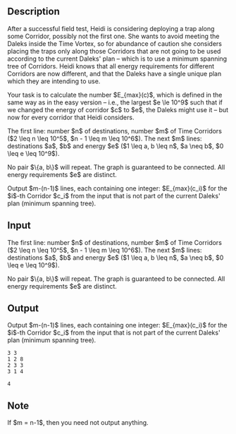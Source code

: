 ## Description

<div><p>After a successful field test, Heidi is considering deploying a trap along some Corridor, possibly not the first one. She wants to avoid meeting the Daleks inside the Time Vortex, so for abundance of caution she considers placing the traps <span class="tex-font-style-underline">only</span> along those Corridors that are <span class="tex-font-style-underline">not</span> going to be used according to the current Daleks' plan – which is to use a minimum spanning tree of Corridors. Heidi knows that all energy requirements for different Corridors are now different, and that the Daleks have a single unique plan which they are intending to use.</p><p>Your task is to calculate the number $E_{max}(c)$, which is defined in the same way as in the easy version – i.e., the largest $e \le 10^9$ such that if we changed the energy of corridor $c$ to $e$, the Daleks might use it – but now for <span class="tex-font-style-it">every</span> corridor that Heidi considers. </p></div><div class="input-specification"><p>The first line: number $n$ of destinations, number $m$ of Time Corridors ($2 \leq n \leq 10^5$, $n - 1 \leq m \leq 10^6$). The next $m$ lines: destinations $a$, $b$ and energy $e$ ($1 \leq a, b \leq n$, $a \neq b$, $0 \leq e \leq 10^9$).</p><p>No pair $\{a, b\}$ will repeat. The graph is guaranteed to be connected. All energy requirements $e$ are distinct.</p></div><div class="output-specification"><p>Output $m-(n-1)$ lines, each containing one integer: $E_{max}(c_i)$ for the $i$-th Corridor $c_i$ from the input that is not part of the current Daleks' plan (minimum spanning tree).</p></div>

## Input

<p>The first line: number $n$ of destinations, number $m$ of Time Corridors ($2 \leq n \leq 10^5$, $n - 1 \leq m \leq 10^6$). The next $m$ lines: destinations $a$, $b$ and energy $e$ ($1 \leq a, b \leq n$, $a \neq b$, $0 \leq e \leq 10^9$).</p><p>No pair $\{a, b\}$ will repeat. The graph is guaranteed to be connected. All energy requirements $e$ are distinct.</p>

## Output

<p>Output $m-(n-1)$ lines, each containing one integer: $E_{max}(c_i)$ for the $i$-th Corridor $c_i$ from the input that is not part of the current Daleks' plan (minimum spanning tree).</p>





```input1
3 3
1 2 8
2 3 3
3 1 4

```




```output1
4

```



## Note

<p>If $m = n-1$, then you need not output anything.</p>
